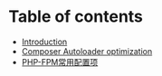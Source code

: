 # Table of contents

* [Introduction](README.md)
* [Composer Autoloader optimization](composer-autoloader-optimization.md)
* [PHP-FPM常用配置项](phpfpm-chang-yong-pei-zhi-xiang.md)

